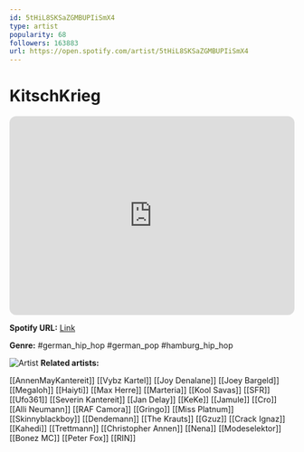 ```yaml
---
id: 5tHiL8SKSaZGMBUPIiSmX4
type: artist
popularity: 68
followers: 163883
url: https://open.spotify.com/artist/5tHiL8SKSaZGMBUPIiSmX4
---
```

# KitschKrieg

<iframe style="border-radius:12px" src="https://open.spotify.com/embed/artist/5tHiL8SKSaZGMBUPIiSmX4" width="100%" height="352" frameBorder="0" allowfullscreen="" allow="autoplay; clipboard-write; encrypted-media; fullscreen; picture-in-picture" loading="lazy"></iframe>

**Spotify URL:** [Link](https://open.spotify.com/artist/5tHiL8SKSaZGMBUPIiSmX4)

**Genre:**  #german_hip_hop #german_pop #hamburg_hip_hop

![Artist](https://i.scdn.co/image/ab6761610000e5eb0c4481edf5007008d5bde9b9)
**Related artists:**

[[AnnenMayKantereit]]
[[Vybz Kartel]]
[[Joy Denalane]]
[[Joey Bargeld]]
[[Megaloh]]
[[Haiyti]]
[[Max Herre]]
[[Marteria]]
[[Kool Savas]]
[[SFR]]
[[Ufo361]]
[[Severin Kantereit]]
[[Jan Delay]]
[[KeKe]]
[[Jamule]]
[[Cro]]
[[Alli Neumann]]
[[RAF Camora]]
[[Gringo]]
[[Miss Platnum]]
[[Skinnyblackboy]]
[[Dendemann]]
[[The Krauts]]
[[Gzuz]]
[[Crack Ignaz]]
[[Kahedi]]
[[Trettmann]]
[[Christopher Annen]]
[[Nena]]
[[Modeselektor]]
[[Bonez MC]]
[[Peter Fox]]
[[RIN]]
